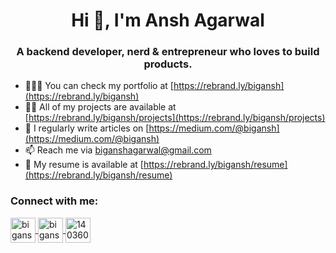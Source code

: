 <h1 align="center">Hi 👋, I'm Ansh Agarwal</h1>
<h3 align="center">
    A backend developer, nerd & entrepreneur who loves to build products.
</h3>

- 👨🏽‍🚀 You can check my portfolio at [https://rebrand.ly/bigansh](https://rebrand.ly/bigansh)
- 👨‍💻 All of my projects are available at [https://rebrand.ly/bigansh/projects](https://rebrand.ly/bigansh/projects) 
- 📝 I regularly write articles on [https://medium.com/@bigansh](https://medium.com/@bigansh)
- 📫 Reach me via biganshagarwal@gmail.com 
- 📄 My resume is available at [https://rebrand.ly/bigansh/resume](https://rebrand.ly/bigansh/resume)

<h3 align="left">Connect with me:</h3>
<p align="left">
    <a href="https://twitter.com/bigansh" target="blank">
        <img align="center" src="https://i.postimg.cc/3NKDDx81/Twitter.png" alt="bigansh_" height="40" width="40" />
    </a>
    <a href="https://linkedin.com/in/bigansh" target="blank">
        <img align="center" src="https://i.postimg.cc/mgc19qsv/LinkedIn.png" alt="bigansh" height="40" width="40" />
    </a>
    <a href="https://stackoverflow.com/users/14036065" target="blank">
        <img align="center" src="https://i.postimg.cc/y8SXKWk3/Stack-Overflow.png" alt="14036065" height="40" width="40" />
    </a>
</p>
